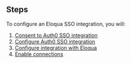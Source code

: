 ## Steps

To configure an Eloqua SSO integration, you will:

1. [Consent to Auth0 SSO integration](#consent-to-auth0-sso-integration)
2. [Configure Auth0 SSO integration](#create-auth0-sso-integration)
3. [Configure integration with Eloqua](#configure-integration-with-eloqua)
4. [Enable connections](#enable-connections)
